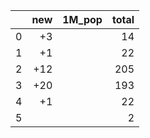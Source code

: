 |    |   new | 1M_pop   |   total |
|---:|------:|:---------|--------:|
|  0 |    +3 |          |      14 |
|  1 |    +1 |          |      22 |
|  2 |   +12 |          |     205 |
|  3 |   +20 |          |     193 |
|  4 |    +1 |          |      22 |
|  5 |       |          |       2 |